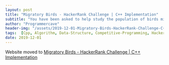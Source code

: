 ```yaml
---
layout: post
title: "Migratory Birds - HackerRank Challenge | C++ Implementation"
subtitle: "You have been asked to help study the population of birds migrating across the continent. Each type of bird you are interested in will be identified by an integer value. Each time a particular kind of bird is spotted, its id number will be added to your array of sightings. You would like to be able to find out which type of bird is most common given a list of sightings. Your task is to print the type number of that bird and if two or more types of birds are equally common, choose the type with the smallest ID number."
author: "Programmercave"
header-img: "/assets/2019-12-01-Migratory-Birds-HackerRank-Challenge-C++-Implementation/HR_migratory-birds.jpg"
tags:  [Cpp, Algorithm, Data-Structure, Competitive-Programming, Hackerrank]
date: 2019-12-01
---
```


Website moved to [Migratory Birds - HackerRank Challenge | C++ Implementation](https://programmercave.com/blog/2019/12/01/Migratory-Birds-HackerRank-Challenge-C++-Implementation)